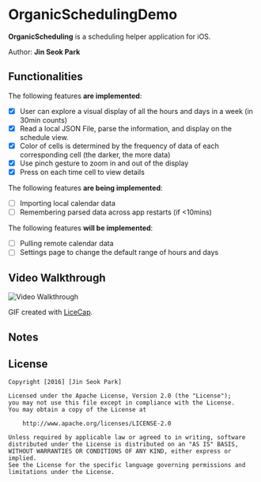 # OrganicSchedulingDemo

**OrganicScheduling** is a scheduling helper application for iOS.

Author: **Jin Seok Park**

## Functionalities

The following features **are implemented**:

* [X] User can explore a visual display of all the hours and days in a week (in 30min counts)
* [X] Read a local JSON File, parse the information, and display on the schedule view.
* [X] Color of cells is determined by the frequency of data of each corresponding cell (the darker, the more data)
* [X] Use pinch gesture to zoom in and out of the display
* [X] Press on each time cell to view details

The following features **are being implemented**:
* [ ] Importing local calendar data
* [ ] Remembering parsed data across app restarts (if <10mins)

The following features **will be implemented**:

- [ ] Pulling remote calendar data
- [ ] Settings page to change the default range of hours and days

## Video Walkthrough 

<img src='http://i.imgur.com/nwSBJ3c.gif' title='Video Walkthrough' width='' alt='Video Walkthrough' />

GIF created with [LiceCap](http://www.cockos.com/licecap/).

## Notes



## License

    Copyright [2016] [Jin Seok Park]

    Licensed under the Apache License, Version 2.0 (the "License");
    you may not use this file except in compliance with the License.
    You may obtain a copy of the License at

        http://www.apache.org/licenses/LICENSE-2.0

    Unless required by applicable law or agreed to in writing, software
    distributed under the License is distributed on an "AS IS" BASIS,
    WITHOUT WARRANTIES OR CONDITIONS OF ANY KIND, either express or implied.
    See the License for the specific language governing permissions and
    limitations under the License.
